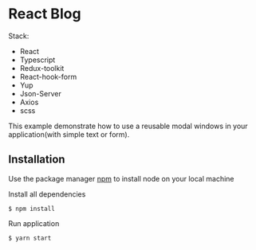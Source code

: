 # React Blog

Stack:

- React
- Typescript
- Redux-toolkit
- React-hook-form
- Yup
- Json-Server
- Axios
- scss

This example demonstrate how to use a reusable modal windows in your application(with simple text or form).

## Installation

Use the package manager [npm](https://nodejs.org/en/) to install node on your local machine

Install all dependencies

```
$ npm install
```

Run application

```
$ yarn start
```
